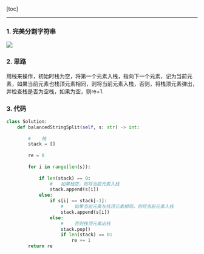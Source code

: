 [toc]

---

### 1. 完美分割字符串

![](https://i.loli.net/2020/01/02/Vh3tP9m7TBXcRn1.jpg)

### 2. 思路

用栈来操作，初始时栈为空，将第一个元素入栈，指向下一个元素，记为当前元素，如果当前元素也栈顶元素相同，则将当前元素入栈，否则，将栈顶元素弹出，并检查栈是否为空栈，如果为空，则re+1.

### 3. 代码

```python
class Solution:
    def balancedStringSplit(self, s: str) -> int:
        
        #    栈
        stack = []
        
        re = 0
     
        for i in range(len(s)):
       
            if len(stack) == 0:
                #   如果栈空，则将当前元素入栈
                stack.append(s[i])
            else:
                if s[i] == stack[-1]:
                    #    如果当前元素与栈顶元素相同，则将当前元素入栈
                    stack.append(s[i])
                else:
                    #    否则栈顶元素出栈
                    stack.pop()
                    if len(stack) == 0:
                        re += 1
        return re
```


